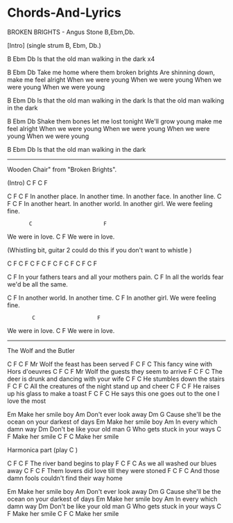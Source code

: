 # Chords-And-Lyrics

BROKEN BRIGHTS - Angus Stone
B,Ebm,Db.
 
[Intro]
(single strum B, Ebm, Db.)
 
B                      Ebm          Db
Is that the old man walking in the dark  x4
 
B                      Ebm          Db
Take me home where them broken brights
Are shinning down, make me feel alright
When we were young
When we were young
When we were young
When we were young

B                      Ebm          Db
Is that the old man walking in the dark
Is that the old man walking in the dark
 
B                      Ebm          Db
Shake them bones let me lost tonight
We'll grow young make me feel alright
When we were young
When we were young
When we were young
When we were young

B                       Ebm          Db
Is that the old man walking in the dark

---

Wooden Chair" from "Broken Brights".

(Intro) C F C F
 
C                  F                C                F
In another place. In another time. In another face. In another line. 
C                 F                 C                F
In another heart. In another world. In another girl. We were feeling fine. 

           C                       F
We were in love. 
           C                       F
We were in love. 
 
(Whistling bit, guitar 2 could do this if you don't want to whistle )
  
C F C F
C F C F
C F C F
C F C F
 
C                     F
In your fathers tears and all your mothers pain.
C                     F
In all the worlds fear we'd be all the same.

C                 F
In another world. In another time. 
C                F
In another girl. We were feeling fine. 

            C                    F
We were in love. 
           C                     F
We were in love. 
 
 ---
 
 
 The Wolf and the Butler
 
 C                                  F  C  F
Mr Wolf the feast has been served
F                                   C  F  C
This fancy wine with Hors d'oeuvres
C                                        F  C  F
Mr Wolf the guests they seem to arrive
F                                             C  F  C
The deer is drunk and dancing with your wife
C                            F  C
He stumbles down the stairs
F                                                  C  F  C
All the creatures of the night stand up and cheer
C                                       F  C  F
He raises up his glass to make a toast
F                                                     C  F  C
He says this one goes out to the one I love the most
 
Em
Make her smile boy
Am
Don't ever look away
Dm                         G
Cause she'll be the ocean on your darkest of days
Em
Make her smile boy
Am
In every which damn way
Dm
Don't be like your old man
G
Who gets stuck in your ways
C              F
Make her smile
C              F    C
Make her smile
 
 
Harmonica part (play C )
 
 
C                               F  C  F
The river band begins to play
F                                  C  F  C
As we all washed our blues away
 C                                          F  C  F
Them lovers did love till they were stoned
F                                                 C  F  C
And those damn fools couldn't find their way home
 
Em
Make her smile boy
Am
Don't ever look away
Dm                         G
Cause she'll be the ocean on your darkest of days
Em
Make her smile boy
Am
In every which damn way
Dm
Don't be like your old man
G
Who gets stuck in your ways
C              F
Make her smile
C              F    C
Make her smile

